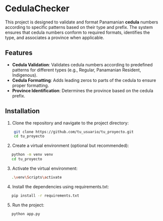 # CedulaChecker

This project is designed to validate and format Panamanian **cedula** numbers according to specific patterns based on their type and prefix. The system ensures that cedula numbers conform to required formats, identifies the type, and associates a province when applicable.

## Features

- **Cedula Validation**: Validates cedula numbers according to predefined patterns for different types (e.g., Regular, Panamanian Resident, Indigenous).
- **Cedula Formatting**: Adds leading zeros to parts of the cedula to ensure proper formatting.
- **Province Identification**: Determines the province based on the cedula prefix.

## Installation

1. Clone the repository and navigate to the project directory:


```sh
    git clone https://github.com/tu_usuario/tu_proyecto.git
    cd tu_proyecto
```

2. Create a virtual environment (optional but recommended):

```sh
   python -m venv venv
   cd tu_proyecto
```

3. Activate the virtual environment:

```sh
   .\venv\Scripts\activate
```

4. Install the dependencies using requirements.txt:

```sh
   pip install -r requirements.txt
```

5. Run the project:

```sh
   python app.py
```